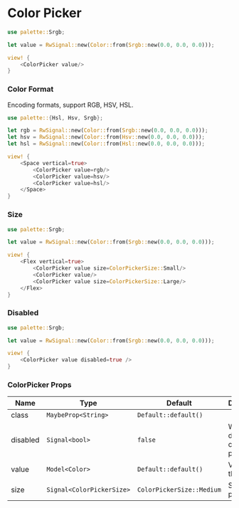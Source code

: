 # Color Picker

```rust demo
use palette::Srgb;

let value = RwSignal::new(Color::from(Srgb::new(0.0, 0.0, 0.0)));

view! {
    <ColorPicker value/>
}
```

### Color Format

Encoding formats, support RGB, HSV, HSL.

```rust demo
use palette::{Hsl, Hsv, Srgb};

let rgb = RwSignal::new(Color::from(Srgb::new(0.0, 0.0, 0.0)));
let hsv = RwSignal::new(Color::from(Hsv::new(0.0, 0.0, 0.0)));
let hsl = RwSignal::new(Color::from(Hsl::new(0.0, 0.0, 0.0)));

view! {
    <Space vertical=true>
        <ColorPicker value=rgb/>
        <ColorPicker value=hsv/>
        <ColorPicker value=hsl/>
    </Space>
}
```

### Size

```rust demo
use palette::Srgb;

let value = RwSignal::new(Color::from(Srgb::new(0.0, 0.0, 0.0)));

view! {
    <Flex vertical=true>
        <ColorPicker value size=ColorPickerSize::Small/>
        <ColorPicker value/>
        <ColorPicker value size=ColorPickerSize::Large/>
    </Flex>
}
```

### Disabled

```rust demo
use palette::Srgb;

let value = RwSignal::new(Color::from(Srgb::new(0.0, 0.0, 0.0)));

view! {
    <ColorPicker value disabled=true />
}
```

### ColorPicker Props

| Name     | Type                      | Default                   | Desciption                           |
| -------- | ------------------------- | ------------------------- | ------------------------------------ |
| class    | `MaybeProp<String>`       | `Default::default()`      |                                      |
| disabled | `Signal<bool>`            | `false`                   | Whether to disable the color picker. |
| value    | `Model<Color>`            | `Default::default()`      | Value of the picker.                 |
| size     | `Signal<ColorPickerSize>` | `ColorPickerSize::Medium` | Size of the picker.                  |
